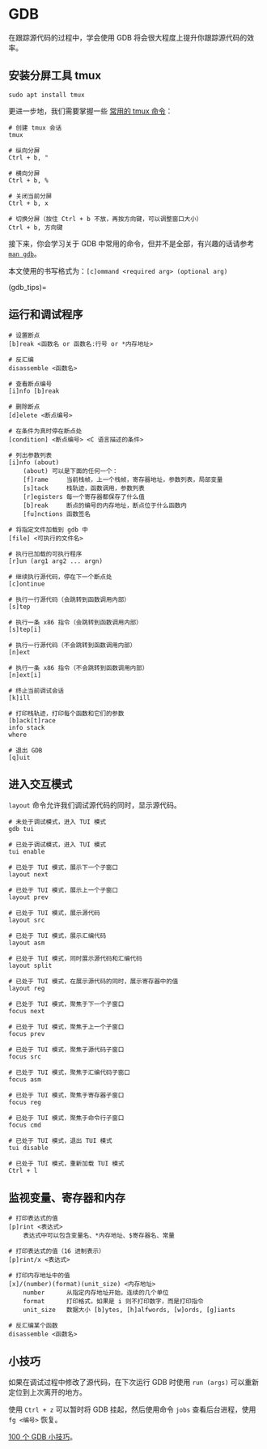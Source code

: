 # GDB

在跟踪源代码的过程中，学会使用 GDB 将会很大程度上提升你跟踪源代码的效率。

## 安装分屏工具 tmux

```{code-block} bash
sudo apt install tmux
```

更进一步地，我们需要掌握一些 [常用的 tmux 命令](https://quickref.me/tmux)：

```{code-block} text
# 创建 tmux 会话
tmux

# 纵向分屏
Ctrl + b, "

# 横向分屏
Ctrl + b, %

# 关闭当前分屏
Ctrl + b, x

# 切换分屏（按住 Ctrl + b 不放，再按方向键，可以调整窗口大小）
Ctrl + b, 方向键
```

接下来，你会学习关于 GDB 中常用的命令，但并不是全部，有兴趣的话请参考 [`man gdb`](https://www.kdocs.cn/l/cncEx5Kq8rkd)。

本文使用的书写格式为：`[c]ommand <required arg> (optional arg)`

(gdb_tips)=

## 运行和调试程序

```{code} bash
# 设置断点
[b]reak <函数名 or 函数名:行号 or *内存地址>

# 反汇编
disassemble <函数名>

# 查看断点编号
[i]nfo [b]reak

# 删除断点
[d]elete <断点编号>

# 在条件为真时停在断点处
[condition] <断点编号> <C 语言描述的条件>

# 列出参数列表
[i]nfo (about)
    (about) 可以是下面的任何一个：
    [f]rame     当前栈帧，上一个栈帧，寄存器地址，参数列表，局部变量
    [s]tack     栈轨迹，函数调用，参数列表
    [r]egisters 每一个寄存器都保存了什么值
    [b]reak     断点的编号的内存地址，断点位于什么函数内
    [fu]nctions 函数签名

# 将指定文件加载到 gdb 中
[file] <可执行的文件名>

# 执行已加载的可执行程序
[r]un (arg1 arg2 ... argn)

# 继续执行源代码，停在下一个断点处
[c]ontinue

# 执行一行源代码（会跳转到函数调用内部）
[s]tep

# 执行一条 x86 指令（会跳转到函数调用内部）
[s]tep[i]

# 执行一行源代码（不会跳转到函数调用内部）
[n]ext

# 执行一条 x86 指令（不会跳转到函数调用内部）
[n]ext[i]

# 终止当前调试会话
[k]ill

# 打印栈轨迹，打印每个函数和它们的参数
[b]ack[t]race
info stack
where

# 退出 GDB
[q]uit
```

## 进入交互模式

`layout` 命令允许我们调试源代码的同时，显示源代码。

```{code-block} bash
# 未处于调试模式，进入 TUI 模式
gdb tui

# 已处于调试模式，进入 TUI 模式
tui enable

# 已处于 TUI 模式，展示下一个子窗口
layout next

# 已处于 TUI 模式，展示上一个子窗口
layout prev

# 已处于 TUI 模式，展示源代码
layout src

# 已处于 TUI 模式，展示汇编代码
layout asm

# 已处于 TUI 模式，同时展示源代码和汇编代码
layout split

# 已处于 TUI 模式，在展示源代码的同时，展示寄存器中的值
layout reg

# 已处于 TUI 模式，聚焦于下一个子窗口
focus next

# 已处于 TUI 模式，聚焦于上一个子窗口
focus prev

# 已处于 TUI 模式，聚焦于源代码子窗口
focus src

# 已处于 TUI 模式，聚焦于汇编代码子窗口
focus asm

# 已处于 TUI 模式，聚焦于寄存器子窗口
focus reg

# 已处于 TUI 模式，聚焦于命令行子窗口
focus cmd

# 已处于 TUI 模式，退出 TUI 模式
tui disable

# 已处于 TUI 模式，重新加载 TUI 模式
Ctrl + l
```

## 监视变量、寄存器和内存

```{code-block} bash
# 打印表达式的值
[p]rint <表达式>
    表达式中可以包含变量名、*内存地址、$寄存器名、常量

# 打印表达式的值（16 进制表示）
[p]rint/x <表达式>

# 打印内存地址中的值
[x]/(number)(format)(unit_size) <内存地址>
    number      从指定内存地址开始，连续的几个单位
    format      打印格式，如果是 i 则不打印数字，而是打印指令
    unit_size   数据大小 [b]ytes, [h]alfwords, [w]ords, [g]iants

# 反汇编某个函数
disassemble <函数名>
```

## 小技巧

如果在调试过程中修改了源代码，在下次运行 GDB 时使用 `run (args)` 可以重新定位到上次离开的地方。

使用 `Ctrl + z` 可以暂时将 GDB 挂起，然后使用命令 `jobs` 查看后台进程，使用 `fg <编号>` 恢复。

[100 个 GDB 小技巧](https://wizardforcel.gitbooks.io/100-gdb-tips/content/index.html)。
